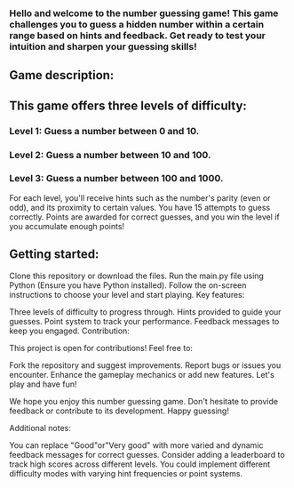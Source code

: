<h3>Hello and welcome to the number guessing game! This game challenges you to guess a hidden number within a certain range based on hints and feedback. Get ready to test your intuition and sharpen your guessing skills!</h3>

<h2>Game description:</h2>

<h2>This game offers three levels of difficulty:</h2>

<h3>Level 1: Guess a number between 0 and 10.</h3>
<h3>Level 2: Guess a number between 10 and 100.</h3>
<h3>Level 3: Guess a number between 100 and 1000.</h3>
<p>For each level, you'll receive hints such as the number's parity (even or odd), and its proximity to certain values. You have 15 attempts to guess correctly. Points are awarded for correct guesses, and you win the level if you accumulate enough points!</p>

<h2>Getting started:</h2>

Clone this repository or download the files.
Run the main.py file using Python (Ensure you have Python installed).
Follow the on-screen instructions to choose your level and start playing.
Key features:

Three levels of difficulty to progress through.
Hints provided to guide your guesses.
Point system to track your performance.
Feedback messages to keep you engaged.
Contribution:

This project is open for contributions! Feel free to:

Fork the repository and suggest improvements.
Report bugs or issues you encounter.
Enhance the gameplay mechanics or add new features.
Let's play and have fun!

We hope you enjoy this number guessing game. Don't hesitate to provide feedback or contribute to its development. Happy guessing!

Additional notes:

You can replace "Good"or"Very good" with more varied and dynamic feedback messages for correct guesses.
Consider adding a leaderboard to track high scores across different levels.
You could implement different difficulty modes with varying hint frequencies or point systems.
